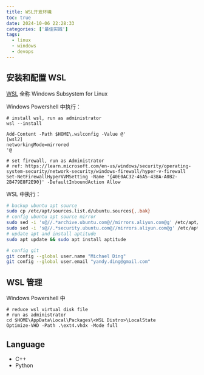 ```yaml
---
title: WSL开发环境
toc: true
date: 2024-10-06 22:28:33
categories: ['最佳实践']
tags:
  - linux
  - windows
  - devops
---
```


## 安装和配置 WSL

[WSL](https://learn.microsoft.com/en-us/windows/wsl/about) 全称 Windows Subsystem for Linux

Windows Powershell 中执行：

```pwsh
# install wsl, run as administrator
wsl --install

Add-Content -Path $HOME\.wslconfig -Value @'
[wsl2]
networkingMode=mirrored
'@

# set firewall, run as Administrator
# ref: https://learn.microsoft.com/en-us/windows/security/operating-system-security/network-security/windows-firewall/hyper-v-firewall
Set-NetFirewallHyperVVMSetting -Name '{40E0AC32-46A5-438A-A0B2-2B479E8F2E90}' -DefaultInboundAction Allow
```
<!-- more -->

WSL 中执行：

```bash
# backup ubuntu apt source
sudo cp /etc/apt/sources.list.d/ubuntu.sources{,.bak}
# config ubuntu apt source mirror
sudo sed -i 's@//.*archive.ubuntu.com@//mirrors.aliyun.com@g' /etc/apt/sources.list.d/ubuntu.sources
sudo sed -i 's@//.*security.ubuntu.com@//mirrors.aliyun.com@g' /etc/apt/sources.list.d/ubuntu.sources
# update apt and install aptitude
sudo apt update && sudo apt install aptitude

# config git
git config --global user.name "Michael Ding"
git config --global user.email "yandy.ding@gmail.com"
```


## WSL 管理

Windows Powershell 中

```pwsh
# reduce wsl virtual disk file
# run as administrator
cd $HOME\AppData\Local\Packages\<WSL Distro>\LocalState
Optimize-VHD -Path .\ext4.vhdx -Mode full
```

## Language

- C++
- Python
